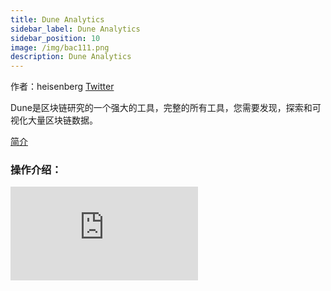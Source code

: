```yaml
---
title: Dune Analytics
sidebar_label: Dune Analytics
sidebar_position: 10
image: /img/bac111.png
description: Dune Analytics
---
```


作者：heisenberg [Twitter](https://twitter.com/bingowrtI)

Dune是区块链研究的一个强大的工具，完整的所有工具，您需要发现，探索和可视化大量区块链数据。

[简介](https://dune.com/docs/#dunecom)

### 操作介绍：
<iframe src="https://player.bilibili.com/player.html?bvid=BV1pT411P7z2" scrolling="no" frameBorder="no" framespacing="0" allowFullScreen={false}></iframe>
